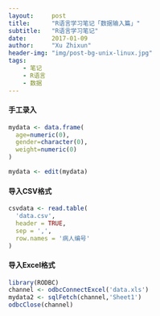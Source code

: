 ```yaml
---
layout:     post
title:      "R语言学习笔记「数据输入篇」"
subtitle:   "R语言学习笔记"
date:       2017-01-09
author:     "Xu Zhixun"
header-img: "img/post-bg-unix-linux.jpg"
tags:
    - 笔记
    - R语言
    - 数据
---
```


#### 手工录入

```R
mydata <- data.frame(
  age=numeric(0),
  gender=character(0),
  weight=numeric(0)
)

mydata <- edit(mydata)
```

#### 导入CSV格式

```R
csvdata <- read.table(
  'data.csv', 
  header = TRUE,
  sep = ',',
  row.names = '病人编号'
)
```

#### 导入Excel格式

```R
library(RODBC)
channel <- odbcConnectExcel('data.xls')
mydata2 <- sqlFetch(channel,'Sheet1')
odbcClose(channel)
```